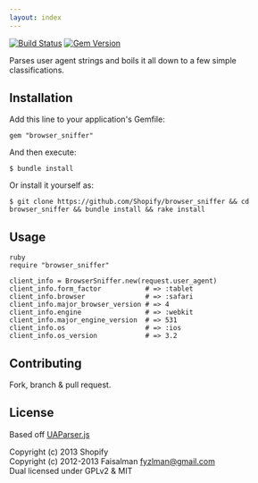 ```yaml
---
layout: index
---
```


[![Build Status](https://secure.travis-ci.org/Shopify/browser_sniffer.png?branch=master)](http://travis-ci.org/Shopify/browser_sniffer)
[![Gem Version](https://badge.fury.io/rb/browser_sniffer.png)](http://badge.fury.io/rb/browser_sniffer)

Parses user agent strings and boils it all down to a few simple classifications.

## Installation

Add this line to your application's Gemfile:

    gem "browser_sniffer"

And then execute:

    $ bundle install

Or install it yourself as:

    $ git clone https://github.com/Shopify/browser_sniffer && cd browser_sniffer && bundle install && rake install

## Usage

	ruby
	require "browser_sniffer"

	client_info = BrowserSniffer.new(request.user_agent)
	client_info.form_factor           # => :tablet
	client_info.browser               # => :safari
	client_info.major_browser_version # => 4
	client_info.engine                # => :webkit
	client_info.major_engine_version  # => 531
	client_info.os                    # => :ios
	client_info.os_version            # => 3.2

## Contributing

Fork, branch & pull request.

## License

Based off [UAParser.js](https://github.com/faisalman/ua-parser-js)

Copyright (c) 2013 Shopify  
Copyright (c) 2012-2013 Faisalman <fyzlman@gmail.com>  
Dual licensed under GPLv2 & MIT
